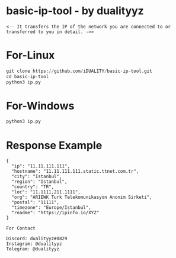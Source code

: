 # basic-ip-tool - by dualityyz


````
<-- It transfers the IP of the network you are connected to or transferred to you in detail. ->>
````



# For-Linux

```python
git clone https://github.com/iDUALITY/basic-ip-tool.git
cd basic-ip-tool
python3 ip.py
```
# For-Windows

```python
python3 ip.py

```

# Response Example

```
{
  "ip": "11.11.111.111",
  "hostname": "11.11.111.111.static.ttnet.com.tr",
  "city": "Istanbul",
  "region": "Istanbul",
  "country": "TR",
  "loc": "11.1111,211.1111",
  "org": "ARIEWK Turk Telekomunikasyon Anonim Sirketi",
  "postal": "11111",
  "timezone": "Europe/Istanbul",
  "readme": "https://ipinfo.io/XYZ"
}
```

```
For Contact

Discord: dualityyz#0829 
Instagram: @dualityyz 
Telegram: @dualityyz
```



